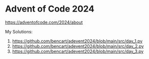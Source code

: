 # Advent of Code 2024
https://adventofcode.com/2024/about

My Solutions:

1. https://github.com/bencart/adevent2024/blob/main/src/day_1.py
2. https://github.com/bencart/adevent2024/blob/main/src/day_2.py
3. https://github.com/bencart/adevent2024/blob/main/src/day_3.py

